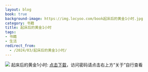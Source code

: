```yaml
---
layout: blog
book: true
background-image: https://img.locyoo.com/book起床后的黄金1小时.jpg
category: 书籍
title: 起床后的黄金1小时
tags:
- 书籍
- 生活
redirect_from:
  - /2024/03/起床后的黄金1小时/
---
```

![](https://img.locyoo.com/book起床后的黄金1小时.jpg)
起床后的黄金1小时: <a name = "ref1" href="https://url18.ctfile.com/f/50983618-1269466381-9faf37?p=3619">点击下载</a>，访问密码请点击右上方“关于”自行查看